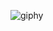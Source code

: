 ![giphy](https://user-images.githubusercontent.com/116382689/221239915-541399f8-7765-4e46-bc09-41abba355b34.gif)
